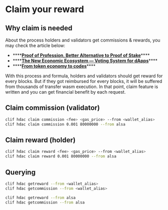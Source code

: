 # Claim your reward

## Why claim is needed

About the process holders and validators get commissions & rewards, you may check the article below:

* \*\*\*\*[**Proof of Profession, Better Alternative to Proof of Stake**](https://medium.com/hdac/proof-of-profession-better-alternative-to-proof-of-stake-b9460e47928a)\*\*\*\*
* \*\*\*\*[**The New Economic Ecosystem — Voting System for dApps**](https://medium.com/hdac/the-new-economic-ecosystem-voting-system-for-dapps-844c1e1f3b1d)\*\*\*\*
* \*\*\*\*[**From token economy to codes**](https://medium.com/hdac/from-token-economy-to-codes-24e9133b1732)\*\*\*\*

With this process and formula, holders and validators should get reward for every blocks. But if they got reimbursed for every blocks, it will be suffered from thousands of transfer wasm execution. In that point, claim feature is written and you can get financial benefit by each request.

## Claim commission \(validator\)

```bash
clif hdac claim commission <fee> <gas_price> --from <wallet_alias>
clif hdac claim commission 0.001 80000000 --from alsa
```

## Claim reward \(holder\)

```bash
clif hdac claim reward <fee> <gas_price> --from <wallet_alias>
clif hdac claim reward 0.001 80000000 --from alsa
```

## Querying

```bash
clif hdac getreward --from <wallet_alias>
clif hdac getcommission --from <wallet_alias>

clif hdac getreward --from alsa
clif hdac getcommission --from alsa
```

